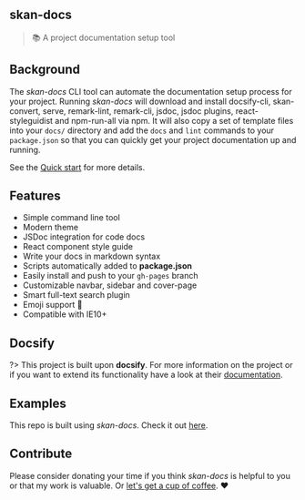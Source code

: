 ## skan-docs

> :books: A project documentation setup tool

## Background

The _skan-docs_ CLI tool can automate the documentation setup process for your project.  Running _skan-docs_ will download and install docsify-cli, skan-convert, serve, remark-lint, remark-cli, jsdoc, jsdoc plugins, react-styleguidist and npm-run-all via npm. It will also copy a set of template files into your `docs/` directory and add the `docs` and `lint` commands to your `package.json` so that you can quickly get your project documentation up and running.

See the [Quick start](quickstart.md) for more details.

## Features

* Simple command line tool
* Modern theme
* JSDoc integration for code docs
* React component style guide
* Write your docs in markdown syntax
* Scripts automatically added to **package.json**
* Easily install and push to your `gh-pages` branch
* Customizable navbar, sidebar and cover-page
* Smart full-text search plugin
* Emoji support :rocket:
* Compatible with IE10+


## Docsify
?> This project is built upon **docsify**. For more information on the project or if you want to extend its functionality have a look at their [documentation](https://docsify.js.org/#/).

## Examples

This repo is built using _skan-docs_.  Check it out [here](https://github.com/skan-io/skan-docs).

## Contribute

Please consider donating your time if you think _skan-docs_ is helpful to you or that my work is valuable. Or [let's get a cup of coffee](https://github.com/nickmanks/). :heart:
